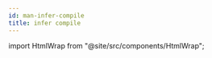 ```yaml
---
id: man-infer-compile
title: infer compile
---
```


import HtmlWrap from "@site/src/components/HtmlWrap";

<HtmlWrap url="/man/1.0.0/infer-compile.1.html" />
